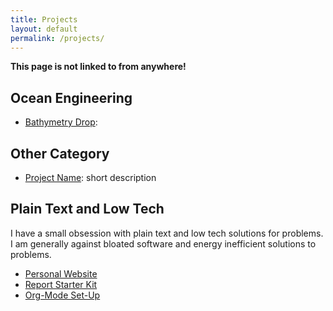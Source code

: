 ```yaml
---
title: Projects
layout: default
permalink: /projects/
---
```


**This page is not linked to from anywhere!**

<!-- This could easily be automated through jekyll -->

## Ocean Engineering

  * [Bathymetry Drop](bathymetry-drop):

## Other Category

  * [Project Name](/): short description

## Plain Text and Low Tech

I have a small obsession with plain text and low tech solutions for problems. I am generally against bloated software and energy inefficient solutions to problems. 

  * [Personal Website](website/)
  * [Report Starter Kit](paper-starter-kit/)
  * [Org-Mode Set-Up](org-mode-set-up/)
